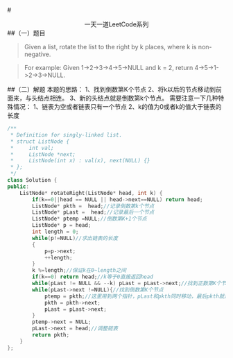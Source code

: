#<center>一天一道LeetCode系列</center>
##（一）题目
>Given a list, rotate the list to the right by k places, where k is non-negative.

>For example:
>Given 1->2->3->4->5->NULL and k = 2,
>return 4->5->1->2->3->NULL.


##（二）解题
本题的思路：
1、找到倒数第K个节点
2、将k以后的节点移动到前面来，与头结点相连。
3、新的头结点就是倒数第k个节点。
需要注意一下几种特殊情况：
1、链表为空或者链表只有一个节点
2、k的值为0或者k的值大于链表的长度
```cpp
/**
 * Definition for singly-linked list.
 * struct ListNode {
 *     int val;
 *     ListNode *next;
 *     ListNode(int x) : val(x), next(NULL) {}
 * };
 */
class Solution {
public:
    ListNode* rotateRight(ListNode* head, int k) {
        if(k==0||head == NULL || head->next==NULL) return head;
        ListNode* pkth =  head;//记录倒数第k个节点
        ListNode* pLast =  head;//记录最后一个节点
        ListNode* ptemp =NULL;//倒数第K+1个节点
        ListNode* p = head;
        int length = 0;
        while(p!=NULL)//求出链表的长度
        {
            p=p->next;
            ++length;
        }
        k %=length;//保证k在0~length之间
        if(k==0) return head;//k等于0直接返回head
        while(pLast != NULL && --k) pLast = pLast->next;//找到正数第K个节点
        while(pLast->next !=NULL){//找到倒数第K个节点
            ptemp = pkth;//这里用到两个指针，pLast和pkth同时移动，最后pkth就是倒数第K个节点
            pkth = pkth->next;
            pLast = pLast->next;
        }
        ptemp->next = NULL;
        pLast->next = head;//调整链表
        return pkth;
    }
};
```